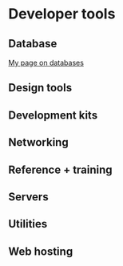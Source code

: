 # Developer tools
## Database ##
[My page on databases](../databases.md)
## Design tools ##
## Development kits ## 
## Networking ##
## Reference + training ## 
## Servers ## 
## Utilities ## 
## Web hosting ## 

